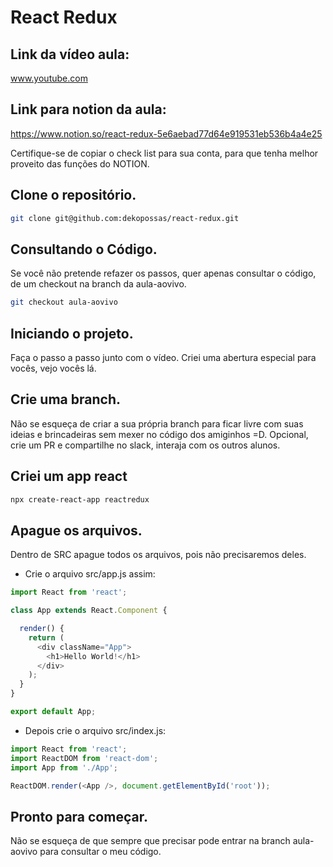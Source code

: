# React Redux

## Link da vídeo aula:
www.youtube.com

## Link para notion da aula:
https://www.notion.so/react-redux-5e6aebad77d64e919531eb536b4a4e25

Certifique-se de copiar o check list para sua conta, para que tenha melhor proveito das funções do NOTION.

## Clone o repositório.
```bash
git clone git@github.com:dekopossas/react-redux.git
```

## Consultando o Código.
Se você não pretende refazer os passos, quer apenas consultar o código, de um checkout na branch da aula-aovivo.
```bash
git checkout aula-aovivo
```

## Iniciando o projeto.
Faça o passo a passo junto com o vídeo. Criei uma abertura especial para vocês, vejo vocês lá.

## Crie uma branch.
Não se esqueça de criar a sua própria branch para ficar livre com suas ideias e brincadeiras sem mexer
no código dos amiginhos =D.
Opcional, crie um PR e compartilhe no slack, interaja com os outros alunos.

## Criei um app react
```bash
npx create-react-app reactredux
```

## Apague os arquivos.
Dentro de SRC apague todos os arquivos, pois não precisaremos deles.

- Crie o arquivo src/app.js assim:

```javascript
import React from 'react';

class App extends React.Component {

  render() {
    return (
      <div className="App">
        <h1>Hello World!</h1>
      </div>
    );
  }
}

export default App;
```

- Depois crie o arquivo src/index.js:

```javascript
import React from 'react';
import ReactDOM from 'react-dom';
import App from './App';

ReactDOM.render(<App />, document.getElementById('root'));
```
## Pronto para começar.

Não se esqueça de que sempre que precisar pode entrar na branch aula-aovivo para consultar o meu código.
